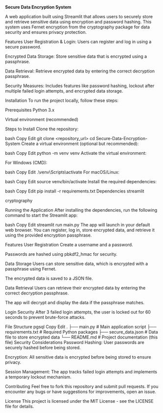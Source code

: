 ****Secure Data Encryption System****

A web application built using Streamlit that allows users to securely store and retrieve sensitive data using encryption and password hashing. This system uses Fernet encryption from the cryptography package for data security and ensures privacy protection.

Features
User Registration & Login: Users can register and log in using a secure password.

Encrypted Data Storage: Store sensitive data that is encrypted using a passphrase.

Data Retrieval: Retrieve encrypted data by entering the correct decryption passphrase.

Security Measures: Includes features like password hashing, lockout after multiple failed login attempts, and encrypted data storage.

Installation
To run the project locally, follow these steps:

Prerequisites
Python 3.x

Virtual environment (recommended)

Steps to Install
Clone the repository:

bash
Copy
Edit
git clone <repository_url>
cd Secure-Data-Encryption-System
Create a virtual environment (optional but recommended):

bash
Copy
Edit
python -m venv venv
Activate the virtual environment:

For Windows (CMD):

bash
Copy
Edit
.\venv\Scripts\activate
For macOS/Linux:

bash
Copy
Edit
source venv/bin/activate
Install the required dependencies:

bash
Copy
Edit
pip install -r requirements.txt
Dependencies
streamlit

cryptography

Running the Application
After installing the dependencies, run the following command to start the Streamlit app:

bash
Copy
Edit
streamlit run main.py
The app will launch in your default web browser. You can register, log in, store encrypted data, and retrieve it using the provided encryption passphrase.

Features
User Registration
Create a username and a password.

Passwords are hashed using pbkdf2_hmac for security.

Data Storage
Users can store sensitive data, which is encrypted with a passphrase using Fernet.

The encrypted data is saved to a JSON file.

Data Retrieval
Users can retrieve their encrypted data by entering the correct decryption passphrase.

The app will decrypt and display the data if the passphrase matches.

Login Security
After 3 failed login attempts, the user is locked out for 60 seconds to prevent brute-force attacks.

File Structure
pgsql
Copy
Edit
.
├── main.py               # Main application script
├── requirements.txt      # Required Python packages
├── secure_data.json      # Data file to store encrypted data
└── README.md             # Project documentation (this file)
Security Considerations
Password Hashing: User passwords are securely hashed before being stored.

Encryption: All sensitive data is encrypted before being stored to ensure privacy.

Session Management: The app tracks failed login attempts and implements a temporary lockout mechanism.

Contributing
Feel free to fork this repository and submit pull requests. If you encounter any bugs or have suggestions for improvements, open an issue.

License
This project is licensed under the MIT License - see the LICENSE file for details.
